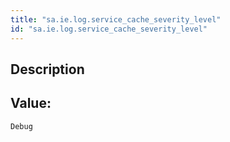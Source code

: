 ```yaml
---
title: "sa.ie.log.service_cache_severity_level"
id: "sa.ie.log.service_cache_severity_level"
---
```

## Description



## Value: 
```
Debug
```